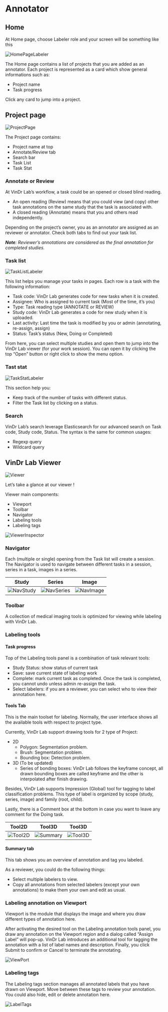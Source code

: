# Annotator

## Home
At Home page, choose Labeler role and your screen will be something like this

![HomePageLabeler](../img/HomePageLabeler.png)


The Home page contains a list of projects that you are added as an annotator. Each project is represented as a card which show general informations such as:

- Project name
- Task progress

Click any card to jump into a project.

## Project page

![ProjectPage](../img/ProjectPage.png)


The Project page contains:

- Project name at top
- Annotate/Review tab
- Search bar
- Task List
- Task Stat

### Annotate or Review

At VinDr Lab’s workflow, a task could be an opened or closed blind reading.

- An open reading (Review) means that you could view (and copy) other task annotations on the same study that the task is associated with.
- A closed reading (Annotate) means that you and others read independently.

Depending on the project’s owner, you as an annotator are assigned as an reviewer or annotator. Check both tabs to find out your task list.

***Note**: Reviewer’s annotations are considered as the final annotation for completed studies.*

### Task list

![TaskListLabeler](../img/TaskListLabeler.png)

This list helps you manage your tasks in pages. Each row is a task with the following information:

- Task code: VinDr Lab generates code for new tasks when it is created.
- Assignee: Who is assigned to current task (Most of the time, it’s you)
- Type: Task reading type (ANNOTATE or REVIEW)
- Study code: VinDr Lab generates a code for new study when it is uploaded.
- Last activity: Last time the task is modified by you or admin (annotating, re-assign, assign)
- Status: Task’s status (New, Doing or Completed)

From here, you can select multiple studies and open them to jump into the VinDr Lab viewer (for your work session). You can open it by clicking the top “Open” button or right click to show the menu option.

### Tast stat

![TaskStatLabeler](../img/TaskStatLabeler.png)

This section help you:

- Keep track of the number of tasks with different status.
- Filter the Task list by clicking on a status.

### Search

VinDr Lab’s search leverage Elasticsearch for our advanced search on Task code, Study code, Status. The syntax is the same for common usages:

- Regexp query
- Wildcard query

## VinDr Lab Viewer

![Viewer](../img/Viewer.png)

Let’s take a glance at our viewer !

Viewer main components:

- Viewport
- Toolbar
- Navigator
- Labeling tools
- Labeling tags

![ViewerInspector](../img/ViewerInspector.png)

### Navigator

Each (multiple or single) opening from the Task list will create a session. The Navigator is used to navigate between different tasks in a session, series in a task, images in a series.

Study | Series | Image 
:-------------------------:|:-------------------------:|:-------------------------:
![NavStudy](../img/NavStudy.png)  |  ![NavSeries](../img/NavSeries.png)  |  ![NavImage](../img/NavImage.png)


### Toolbar

A collection of medical imaging tools is optimized for viewing while labeling with VinDr Lab.

### Labeling tools

#### Task progress

Top of the Labeling tools panel is a combination of task relevant tools:

- Study Status: show status of current task
- Save: save current state of labeling work
- Complete: mark current task as completed. Once the task is completed, you cannot undo unless admin re-assign the task.
- Select labelers: if you are a reviewer, you can select who to view their annotation here.

#### Tools Tab

This is the main toolset for labeling. Normally, the user interface shows all the available tools with respect to project type.

Currently, VinDr Lab support drawing tools for 2 type of Project:

- 2D
    - Polygon: Segmentation problem.
    - Brush: Segmentation problem.
    - Bounding box: Detection problem.
- 3D (To be updated)
    - Series of bonding boxes: VinDr Lab follows the keyframe concept, all drawn bounding boxes are called keyframe and the other is interpolated after finish drawing.

Besides, VinDr Lab supports Impression (Global) tool for tagging to label classification problems. This type of label is organized by scope (study, series, image) and family (root, child).

Lastly, there is a Comment box at the bottom in case you want to leave any comment for the Doing task.

Tool2D | Tool3D | Tool3D 
:-------------------------:|:-------------------------:|:-------------------------:
![Tool2D](../img/tool2.png)  |  ![Summary](../img/tool1.png)  |  ![Tool3D](../img/tool3.png)

#### Summary tab

This tab shows you an overview of annotation and tag you labeled.

As a reviewer, you could do the following things:

- Select multiple labelers to view.
- Copy all annotations from selected labelers (except your own annotations) to make them your own and edit as usual.

### Labeling annotation on Viewport

Viewport is the module that displays the image and where you draw different types of annotation here.

After activating the desired tool on the Labeling annotation tools panel, you draw any annotation on the Viewport region and a dialog called “Assign Label” will pop-up. VinDr Lab introduces an additional tool for tagging the annotation with a list of label names and description. Finally, you click Submit to confirm or Cancel to terminate the annotating.

![ViewPort](../img/viewport.png)

### Labeling tags

The Labeling tags section manages all annotated labels that you have drawn on Viewport. Move between these tags to review your annotation. You could also hide, edit or delete annotation here.

![LabelTags](../img/LabelTags.png)

&nbsp;